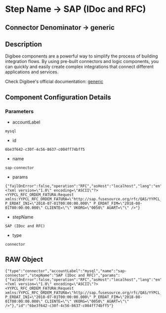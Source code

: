 # Step Name -> SAP (IDoc and RFC)
## Connector Denominator -> generic

## Description

Digibee components are a powerful way to simplify the process of building integration flows. By using pre-built connectors and logic components, you can quickly and easily create complex integrations that connect different applications and services.

Check Digibee's official documentation: [generic](https://docs.digibee.com/documentation "Digibee documentation")

## Component Configuration Details
### Parameters

* accountLabel
```
mysql
```

* id
```
6be3f642-c30f-4c56-8637-c004ff74bff5
```

* name
```
sap-connector
```

* params
```
{"failOnError":false,"operation":"RFC","asHost":"localhost","lang":"en","client":"400","sysnr":"01","RFC":"YYPCL_RFC_ORDEM_FATURA","sapRequestTemplate":"<?xml version=\"1.0\" encoding=\"ASCII\"?><YYPCL_RFC_ORDEM_FATURA:Request xmlns:YYPCL_RFC_ORDEM_FATURA=\"http://sap.fusesource.org/rfc/QAS/YYPCL_RFC_ORDEM_FATURA\" P_ERDAT_INI=\"2018-07-01T00:00:00.000\" P_ERDAT_FIM=\"2018-08-01T00:00:00.000\" CLIENTE=\"\" VKORG=\"0050\" AUART=\"\" />"}
```

* stepName
```
SAP (IDoc and RFC)
```

* type
```
connector
```


## RAW Object

```
{"type":"connector","accountLabel":"mysql","name":"sap-connector","stepName":"SAP (IDoc and RFC)","params":{"failOnError":false,"operation":"RFC","asHost":"localhost","lang":"en","client":"400","sysnr":"01","RFC":"YYPCL_RFC_ORDEM_FATURA","sapRequestTemplate":"<?xml version=\"1.0\" encoding=\"ASCII\"?><YYPCL_RFC_ORDEM_FATURA:Request xmlns:YYPCL_RFC_ORDEM_FATURA=\"http://sap.fusesource.org/rfc/QAS/YYPCL_RFC_ORDEM_FATURA\" P_ERDAT_INI=\"2018-07-01T00:00:00.000\" P_ERDAT_FIM=\"2018-08-01T00:00:00.000\" CLIENTE=\"\" VKORG=\"0050\" AUART=\"\" />"},"id":"6be3f642-c30f-4c56-8637-c004ff74bff5"}
```